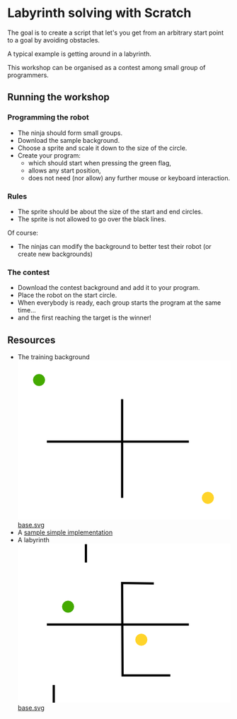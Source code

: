 # Labyrinth solving with Scratch

The goal is to create a script that let's you get from an arbitrary start point to a goal by avoiding obstacles.

A typical example is getting around in a labyrinth.

This workshop can be organised as a contest among small group of programmers.

## Running the workshop

### Programming the robot

- The ninja should form small groups.
- Download the sample background.
- Choose a sprite and scale it down to the size of the circle.
- Create your program:
  - which should start when pressing the green flag,
  - allows any start position,
  - does not need (nor allow) any further mouse or keyboard interaction.

### Rules

- The sprite should be about the size of the start and end circles.
- The sprite is not allowed to go over the black lines.

Of course:

- The ninjas can modify the background to better test their robot (or create new backgrounds)

### The contest

- Download the contest background and add it to your program.
- Place the robot on the start circle.
- When everybody is ready, each group starts the program at the same time...
- and the first reaching the target is the winner!

## Resources

- The training background  
  ![base background](base.png)  
  [base.svg](base.svg)  
- A [sample simple implementation](simple.sb)
- A labyrinth  
  ![labyrinth 01 background](labyrinth_01.png)  
  [base.svg](labyrinth_01.svg)  
